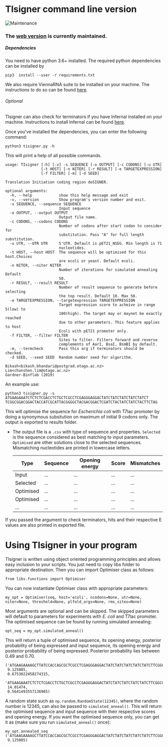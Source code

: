 
# TIsigner command line version

![Maintenance](https://img.shields.io/badge/Maintained%3F-no-red.svg)
### The [web version](https://github.com/Gardner-BinfLab/TISIGNER-ReactJS) is currently maintained. 

##### Dependencies
You need to have python 3.6+ installed. The required python dependencies can be installed by

```pip3  install --user -r requirements.txt ```

We also require ViennaRNA suite to be installed on your machine. The instructions to do so can be found [here](https://www.tbi.univie.ac.at/RNA/documentation.html#install).
###### Optional
TIsigner can also check for terminators if you have Infernal installed on your machine. Instructions to install Infernal can be found [here](http://eddylab.org/infernal/).

Once you've installed the dependencies, you can enter the following command:

```python3 tisigner.py -h```

This will print a help of all possible commands. 
```
usage: TIsigner [-h] [-v] -s SEQUENCE [-o OUTPUT] [-c CODONS] [-u UTR]
                [-t HOST] [-n NITER] [-r RESULT] [-e TARGETEXPRESSION]
                [-f FILTER] [-m] [-d SEED]

Translation Initiation coding region deSIGNER.

optional arguments:
  -h, --help            show this help message and exit
  -v, --version         Show program's version number and exit.
  -s SEQUENCE, --sequence SEQUENCE
                        Input sequence
  -o OUTPUT, --output OUTPUT
                        Output file name.
  -c CODONS, --codons CODONS
                        Number of codons after start codon to consider for
                        substitution. Pass "A" for full length substitution.
  -u UTR, --UTR UTR     5'UTR. Default is pET21_NSEG. Min length is 71
                        nucleotides.
  -t HOST, --host HOST  The sequence will be optimised for this host.Choices
                        are ecoli or yeast. Default ecoli.
  -n NITER, --niter NITER
                        Number of iterations for simulated annealing Default
                        50.
  -r RESULT, --result RESULT
                        Number of result sequence to generate before selecting
                        the top result. Default 10. Max 50.
  -e TARGETEXPRESSION, --targetexpression TARGETEXPRESSION
                        Target expression score to acheive in range 5(low) to
                        100(high). The target may or maynot be exactly reached
                        due to other parameters. This feature applies to host
                        Ecoli with pET21 promoter only.
  -f FILTER, --filter FILTER
                        Sites to filter. Filters forward and reverse
                        complements of AarI, BsaI, BsmBI by default.
  -m, --termcheck       Pass this arg if terminators should be checked.
  -d SEED, --seed SEED  Random number seed for algorithm.

Bikash<bikash.bhandari@postgrad.otago.ac.nz> Lim<chunshen.lim@otago.ac.nz>
Gardner-Binflab (2019)
```

An example use:

```python3 tisigner.py -s ATGAAGAAATCTCTCTCGACCTCTGCTCGCCTCGAGGGAGGACTATCTATCTATCTATCTATCT```
```TCGGCGGACGGACTACCATCGCATTACGGGGCTACGACGGACTCGATCTACTATCTATCTACTTCTAG```

This will optimise the sequence for *Escherichia coli* with T7lac promoter by doing a synonymous subsitution on maximum of initial 9 codons only. The output is exported to results folder.


 - The output file is a ```.csv``` with type of sequence and properties. ```Selected``` is the sequence considered as best matching to input parameters. ```Optimised``` are other solutions close to the selected sequences. Mismatching nucleotides are printed in lowercase letters.
 
    | Type | Sequence | Opening energy | Score | Mismatches|
    | ------ | ------ | ------ | ------ | ------ |
    | Input | ... | ... | ... | ... |
    | Selected | ... | ... | ... | ... |
    | Optimised | ... | ... | ... | ... |
    | Optimised | ... | ... | ... | ... |
    | ... | ... | ... | ... | ... |
    
If you passed the argument to check terminators, hits and their respective E values are also printed in exported file. 
    
# Using TIsigner in your program
TIsigner is written using object oriented programming principles and allows easy inclusion to your scripts. You just need to copy libs folder to appropriate destination. Then you can import Optimiser class as follows:

```from libs.functions import Optimiser```

You can now instantiate Optimiser class with appropriate parameters:

```my_opt = Optimiser(seq, host='ecoli', ncodons=None, utr=None, niter=None, threshold=None, plfold_args=None, rms_sites=None)```

Most arguments are optional and can be skipped. The skipped parameters will default to parameters for experiments with *E. coli* and T7lac promoter. The optimised sequence can be found by running simulated annealing:

```opt_seq = my_opt.simulated_anneal()```

This will return a tuple of optimised sequence, its opening energy, posterior probability of being expressed and input sequence, its opening energy and posterior probability of being expressed. Posterior probability lies between 0.49 and 0.70. 
```
('ATGAAGAAAAGCTTATCCACCAGCGCTCGCCTCGAGGGAGGACTATCTATCTATCTATCTATCTTCGGCGGACGGACTACCATCGCATTACGGGGCTACGACGGACTCGATCTACTATCTATCTACTTCTAG',
 9.125085,
 0.6753022458274315,
 'ATGAAGAAATCTCTCTCGACCTCTGCTCGCCTCGAGGGAGGACTATCTATCTATCTATCTATCTTCGGCGGACGGACTACCATCGCATTACGGGGCTACGACGGACTCGATCTACTATCTATCTACTTCTAG',
 14.01474,
 0.5641493557136965)
 ```

A random state such as ```np.random.RandomState(12345)```, where the random number is 12345, can also be passed to ```simulated_anneal()```. This will return the optimised sequence and input sequence with their respective scores and opening energy. If you want the optimised sequence only, you can get it as (make sure you run ```simulated_anneal()``` once):

```
my_opt.annealed_seq
('ATGAAGAAAAGCTTATCCACCAGCGCTCGCCTCGAGGGAGGACTATCTATCTATCTATCTATCTTCGGCGGACGGACTACCATCGCATTACGGGGCTACGACGGACTCGATCTACTATCTATCTACTTCTAG',
 9.125085)
```
